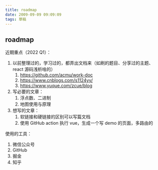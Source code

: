 ```yaml
---
title: roadmap
date: 2009-09-09 09:09:09
tags: 草稿
---
```


## roadmap

近期重点（2022 Q1）：

1. 以前整理过的，学习过的，都弄出文档来（如刷的题目、分享过的主题、react 源码浅析啥的）
    1. https://github.com/acmu/work-doc
    2. https://www.cnblogs.com/s1124yy/
    3. https://www.yuque.com/zcue/blog
2. 写必要的文章：
    1. 浮点数、二进制
    2. 地图使用与原理
3. 想写的文章：
    1. 软链接和硬链接的区别可以写篇文档
    2. 使用 GitHub action 执行 vue，生成一个写 demo 的页面，多路由的

使用的工具：

1. 微信公众号
2. GitHub
3. 掘金
4. 知乎
